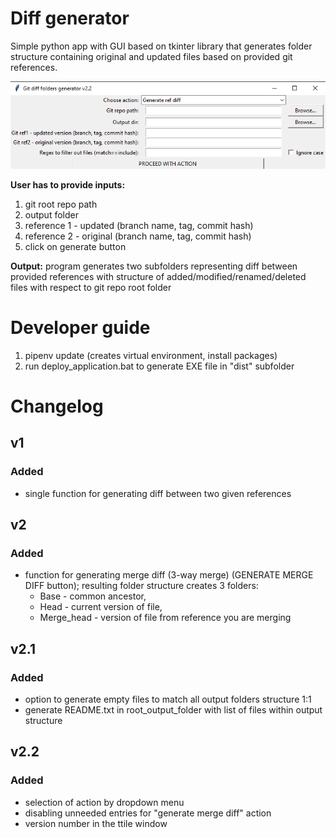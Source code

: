 # Diff generator

Simple python app with GUI based on tkinter library that generates folder structure containing original and updated files based on provided git references.

![Screenshot2023-05-18.png](Screenshot-main.png)

**User has to provide inputs:**
1. git root repo path
2. output folder
3. reference 1 - updated (branch name, tag, commit hash) 
4. reference 2 - original (branch name, tag, commit hash)
5. click on generate button

**Output:** program generates two subfolders representing diff between provided references with structure of added/modified/renamed/deleted files with respect to git repo root folder 

# Developer guide
1. pipenv update (creates virtual environment, install packages)
2. run deploy_application.bat to generate EXE file in "dist" subfolder

# Changelog

## v1

### Added
- single function for generating diff between two given references

## v2

### Added
- function for generating merge diff (3-way merge) (GENERATE MERGE DIFF button); resulting folder structure creates 3 folders:
    - Base - common ancestor, 
    - Head - current version of file, 
    - Merge_head - version of file from reference you are merging

## v2.1

### Added
- option to generate empty files to match all output folders structure 1:1
- generate README.txt in root_output_folder with list of files within output structure

## v2.2

### Added
- selection of action by dropdown menu
- disabling unneeded entries for "generate merge diff" action
- version number in the ttile window